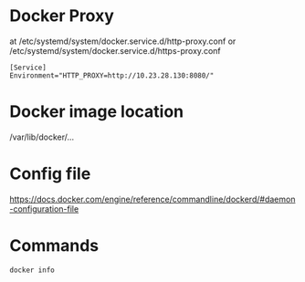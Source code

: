 # Docker Proxy 
at /etc/systemd/system/docker.service.d/http-proxy.conf or /etc/systemd/system/docker.service.d/https-proxy.conf
```
[Service]
Environment="HTTP_PROXY=http://10.23.28.130:8080/"
```

# Docker image location
/var/lib/docker/...

# Config file
https://docs.docker.com/engine/reference/commandline/dockerd/#daemon-configuration-file

# Commands
```
docker info

```
